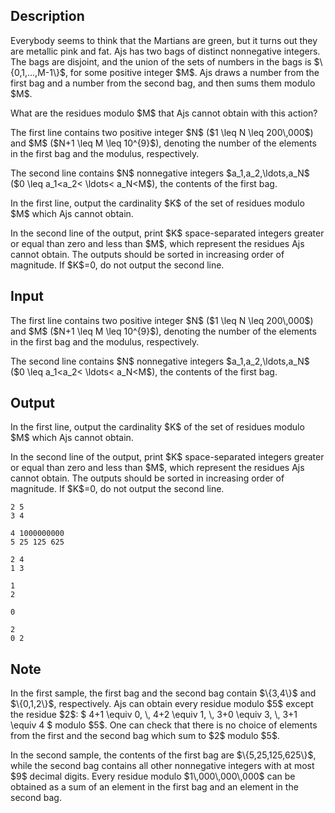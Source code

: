 ## Description

<div><p>Everybody seems to think that the Martians are green, but it turns out they are metallic pink and fat. Ajs has two bags of distinct nonnegative integers. The bags are disjoint, and the union of the sets of numbers in the bags is $\{0,1,…,M-1\}$, for some positive integer $M$. Ajs draws a number from the first bag and a number from the second bag, and then sums them modulo $M$.</p><p>What are the residues modulo $M$ that Ajs cannot obtain with this action?</p></div><div class="input-specification"><p>The first line contains two positive integer $N$ ($1 \leq N \leq 200\,000$) and $M$ ($N+1 \leq M \leq 10^{9}$), denoting the number of the elements in the first bag and the modulus, respectively.</p><p>The second line contains $N$ nonnegative integers $a_1,a_2,\ldots,a_N$ ($0 \leq a_1&lt;a_2&lt; \ldots&lt; a_N&lt;M$), the contents of the first bag.</p><p>  </p></div><div class="output-specification"><p>In the first line, output the cardinality $K$ of the set of residues modulo $M$ which Ajs cannot obtain.</p><p>In the second line of the output, print $K$ space-separated integers greater or equal than zero and less than $M$, which represent the residues Ajs cannot obtain. The outputs should be sorted in increasing order of magnitude. If $K$=0, do not output the second line.</p></div>

## Input

<p>The first line contains two positive integer $N$ ($1 \leq N \leq 200\,000$) and $M$ ($N+1 \leq M \leq 10^{9}$), denoting the number of the elements in the first bag and the modulus, respectively.</p><p>The second line contains $N$ nonnegative integers $a_1,a_2,\ldots,a_N$ ($0 \leq a_1&lt;a_2&lt; \ldots&lt; a_N&lt;M$), the contents of the first bag.</p><p>  </p>

## Output

<p>In the first line, output the cardinality $K$ of the set of residues modulo $M$ which Ajs cannot obtain.</p><p>In the second line of the output, print $K$ space-separated integers greater or equal than zero and less than $M$, which represent the residues Ajs cannot obtain. The outputs should be sorted in increasing order of magnitude. If $K$=0, do not output the second line.</p>





```input1
2 5
3 4

```




```input2
4 1000000000
5 25 125 625

```




```input3
2 4
1 3

```




```output1
1
2

```




```output2
0

```




```output3
2
0 2

```



## Note

<p>In the first sample, the first bag and the second bag contain $\{3,4\}$ and $\{0,1,2\}$, respectively. Ajs can obtain every residue modulo $5$ except the residue $2$: $ 4+1 \equiv 0, \, 4+2 \equiv 1, \, 3+0 \equiv 3, \, 3+1 \equiv 4 $ modulo $5$. One can check that there is no choice of elements from the first and the second bag which sum to $2$ modulo $5$.</p><p>In the second sample, the contents of the first bag are $\{5,25,125,625\}$, while the second bag contains all other nonnegative integers with at most $9$ decimal digits. Every residue modulo $1\,000\,000\,000$ can be obtained as a sum of an element in the first bag and an element in the second bag.</p>
